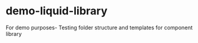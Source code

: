 # demo-liquid-library
For demo purposes- Testing folder structure and templates for component library 

